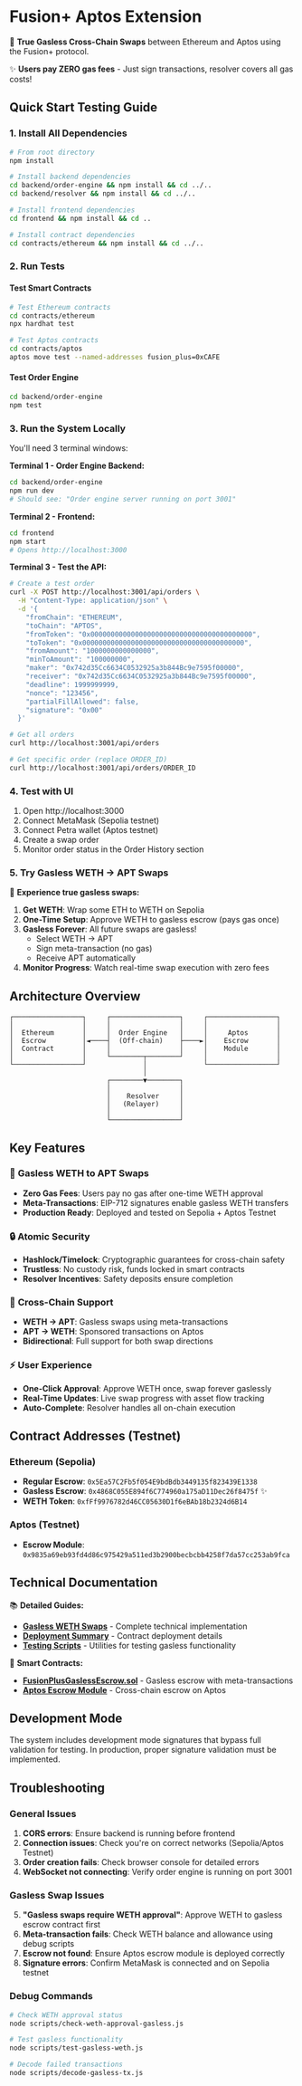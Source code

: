 # Fusion+ Aptos Extension

🚀 **True Gasless Cross-Chain Swaps** between Ethereum and Aptos using the Fusion+ protocol.

✨ **Users pay ZERO gas fees** - Just sign transactions, resolver covers all gas costs!

## Quick Start Testing Guide

### 1. Install All Dependencies
```bash
# From root directory
npm install

# Install backend dependencies
cd backend/order-engine && npm install && cd ../..
cd backend/resolver && npm install && cd ../..

# Install frontend dependencies  
cd frontend && npm install && cd ..

# Install contract dependencies
cd contracts/ethereum && npm install && cd ../..
```

### 2. Run Tests

#### Test Smart Contracts
```bash
# Test Ethereum contracts
cd contracts/ethereum
npx hardhat test

# Test Aptos contracts
cd contracts/aptos
aptos move test --named-addresses fusion_plus=0xCAFE
```

#### Test Order Engine
```bash
cd backend/order-engine
npm test
```

### 3. Run the System Locally

You'll need 3 terminal windows:

**Terminal 1 - Order Engine Backend:**
```bash
cd backend/order-engine
npm run dev
# Should see: "Order engine server running on port 3001"
```

**Terminal 2 - Frontend:**
```bash
cd frontend
npm start
# Opens http://localhost:3000
```

**Terminal 3 - Test the API:**
```bash
# Create a test order
curl -X POST http://localhost:3001/api/orders \
  -H "Content-Type: application/json" \
  -d '{
    "fromChain": "ETHEREUM",
    "toChain": "APTOS",
    "fromToken": "0x0000000000000000000000000000000000000000",
    "toToken": "0x0000000000000000000000000000000000000000",
    "fromAmount": "1000000000000000",
    "minToAmount": "100000000",
    "maker": "0x742d35Cc6634C0532925a3b844Bc9e7595f00000",
    "receiver": "0x742d35Cc6634C0532925a3b844Bc9e7595f00000",
    "deadline": 1999999999,
    "nonce": "123456",
    "partialFillAllowed": false,
    "signature": "0x00"
  }'

# Get all orders
curl http://localhost:3001/api/orders

# Get specific order (replace ORDER_ID)
curl http://localhost:3001/api/orders/ORDER_ID
```

### 4. Test with UI

1. Open http://localhost:3000
2. Connect MetaMask (Sepolia testnet)
3. Connect Petra wallet (Aptos testnet)
4. Create a swap order
5. Monitor order status in the Order History section

### 5. Try Gasless WETH → APT Swaps

🚀 **Experience true gasless swaps:**

1. **Get WETH**: Wrap some ETH to WETH on Sepolia
2. **One-Time Setup**: Approve WETH to gasless escrow (pays gas once)
3. **Gasless Forever**: All future swaps are gasless!
   - Select WETH → APT
   - Sign meta-transaction (no gas)
   - Receive APT automatically
4. **Monitor Progress**: Watch real-time swap execution with zero fees

## Architecture Overview

```
┌─────────────────┐     ┌─────────────────┐     ┌─────────────────┐
│                 │     │                 │     │                 │
│  Ethereum       │     │  Order Engine   │     │     Aptos       │
│  Escrow         │◄────┤  (Off-chain)    ├────►│    Escrow       │
│  Contract       │     │                 │     │    Module       │
│                 │     └────────┬────────┘     │                 │
└─────────────────┘              │              └─────────────────┘
                                 │
                        ┌────────▼────────┐
                        │                 │
                        │    Resolver     │
                        │   (Relayer)     │
                        │                 │
                        └─────────────────┘
```

## Key Features

### 🌟 **Gasless WETH to APT Swaps**
- **Zero Gas Fees**: Users pay no gas after one-time WETH approval
- **Meta-Transactions**: EIP-712 signatures enable gasless WETH transfers
- **Production Ready**: Deployed and tested on Sepolia + Aptos Testnet

### 🔒 **Atomic Security**
- **Hashlock/Timelock**: Cryptographic guarantees for cross-chain safety
- **Trustless**: No custody risk, funds locked in smart contracts
- **Resolver Incentives**: Safety deposits ensure completion

### 🔄 **Cross-Chain Support**
- **WETH → APT**: Gasless swaps using meta-transactions
- **APT → WETH**: Sponsored transactions on Aptos
- **Bidirectional**: Full support for both swap directions

### ⚡ **User Experience**
- **One-Click Approval**: Approve WETH once, swap forever gaslessly
- **Real-Time Updates**: Live swap progress with asset flow tracking
- **Auto-Complete**: Resolver handles all on-chain execution

## Contract Addresses (Testnet)

### Ethereum (Sepolia)
- **Regular Escrow**: `0x5Ea57C2Fb5f054E9bdBdb3449135f823439E1338`
- **Gasless Escrow**: `0x4868C055E894f6C774960a175aD11Dec26f8475f` ✨
- **WETH Token**: `0xfFf9976782d46CC05630D1f6eBAb18b2324d6B14`

### Aptos (Testnet)
- **Escrow Module**: `0x9835a69eb93fd4d86c975429a511ed3b2900becbcbb4258f7da57cc253ab9fca`

## Technical Documentation

📚 **Detailed Guides:**
- **[Gasless WETH Swaps](./docs/GASLESS_WETH_SWAPS.md)** - Complete technical implementation
- **[Deployment Summary](./GASLESS_DEPLOYMENT_SUMMARY.md)** - Contract deployment details
- **[Testing Scripts](./scripts/)** - Utilities for testing gasless functionality

🔧 **Smart Contracts:**
- **[FusionPlusGaslessEscrow.sol](./contracts/ethereum/contracts/FusionPlusGaslessEscrow.sol)** - Gasless escrow with meta-transactions
- **[Aptos Escrow Module](./contracts/aptos/)** - Cross-chain escrow on Aptos

## Development Mode

The system includes development mode signatures that bypass full validation for testing. 
In production, proper signature validation must be implemented.

## Troubleshooting

### General Issues
1. **CORS errors**: Ensure backend is running before frontend
2. **Connection issues**: Check you're on correct networks (Sepolia/Aptos Testnet)
3. **Order creation fails**: Check browser console for detailed errors
4. **WebSocket not connecting**: Verify order engine is running on port 3001

### Gasless Swap Issues
5. **"Gasless swaps require WETH approval"**: Approve WETH to gasless escrow contract first
6. **Meta-transaction fails**: Check WETH balance and allowance using debug scripts
7. **Escrow not found**: Ensure Aptos escrow module is deployed correctly
8. **Signature errors**: Confirm MetaMask is connected and on Sepolia testnet

### Debug Commands
```bash
# Check WETH approval status
node scripts/check-weth-approval-gasless.js

# Test gasless functionality  
node scripts/test-gasless-weth.js

# Decode failed transactions
node scripts/decode-gasless-tx.js
```
